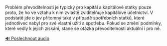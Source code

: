 
Problém převoditelnosti je typický pro kapitál a kapitálové statky pouze proto, že ho ve vztahu k nim zvláště zviditelňuje kapitálové účetnictví. V podstatě jde o jev přítomný také v případě spotřebních statků, které jednotlivec nabyl pro své vlastní užití a spotřebu. Pokud se změní podmínky, které vedly k jejich získání, stane se otázka převoditelnosti aktuální i pro ně.

[🔊 Poslechnout audio](/data/7-paragraphs/audio/chapter_93/para_007-Problm-pevoditelnosti-je-typick-pro-kapitl-a-k.mp3)
